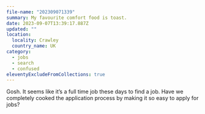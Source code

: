 ```yaml
---
file-name: "202309071339"
summary: My favourite comfort food is toast.
date: 2023-09-07T13:39:17.887Z
updated: ""
location:
  locality: Crawley
  country_name: UK
category:
  - jobs
  - search
  - confused
eleventyExcludeFromCollections: true
---
```


Gosh. It seems like it’s a full time job these days to find a job. Have we completely cooked the application process by making it so easy to apply for jobs?
